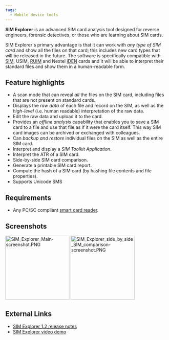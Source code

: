 ```yaml
---
tags:
  - Mobile device tools
---
```

**SIM Explorer** is an advanced SIM card analysis tool designed for
reverse engineers, forensic detectives, or those who are learning about
SIM cards.

SIM Explorer's primary advantage is that it can work with *any type of SIM
card* and show all the files on that card; this includes new card types that
will be released in the future. The software is specifically compatible with
[SIM](sim.md), USIM, [RUIM](ruim.md) and Nextel [iDEN](iden.md) cards and it
will be able to interpret their standard files and show them in a
human-readable form.

## Feature highlights

* A scan mode that can reveal *all* the files on the SIM card, including
  files that are not present on standard cards.
* Displays the *raw data* of each file and record on the SIM, as well as
  the *high-level* (i.e. human readable) interpretation of the raw data.
* Edit the raw data and upload it to the card.
* Provides an *offline analysis* capability that enables you to save a
  SIM card to a file and use that file as if it were the card itself.
  This way SIM card images can be archived or exchanged with colleagues.
* Can *backup and restore* individual files on the SIM as well as the
  entire SIM card.
* Interpret and display a *SIM Toolkit Application*.
* Interpret the ATR of a SIM card.
* Side-by-side SIM card comparison.
* Generate a printable SIM card report.
* Compute the hash of a SIM card (by hashing file contents and file
  properties).
* Supports Unicode SMS

## Requirements

* Any PC/SC compliant [smart card reader](sim_card_forensics.md#hardware).

## Screenshots

<img src="SIM_Explorer_Main-screenshot.PNG"
title="SIM_Explorer_Main-screenshot.PNG" width="200"
alt="SIM_Explorer_Main-screenshot.PNG" />
<img src="SIM_Explorer_side_by_side_SIM_comparison-screenshot.PNG"
title="SIM_Explorer_side_by_side_SIM_comparison-screenshot.PNG"
width="200"
alt="SIM_Explorer_side_by_side_SIM_comparison-screenshot.PNG" />

## External Links

* [SIM Explorer 1.2 release
  notes](http://www.lazybit.com/index.php/2008/12/16/sim-explorer-1-2-release-notes)
* [SIM Explorer video demo](https://www.youtube.com/watch?v=P5dJS7g1o_c)
